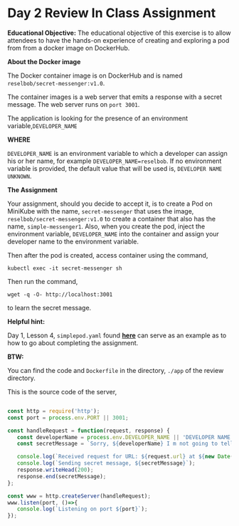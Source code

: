 # Day 2 Review In Class Assignment


**Educational Objective:** The educational objective of this exercise is to allow attendees to
have the hands-on experience of creating and exploring a pod from from a docker image on DockerHub.

**About the Docker image**

The Docker container image is on DockerHub and is named `reselbob/secret-messenger:v1.0`.

The container images is a web server that emits a response with a secret message. The web server
runs on `port 3001`.
 
 The application is looking for the presence of an environment variable,`DEVELOPER_NAME` 
 
 **WHERE**
 
 `DEVELOPER_NAME` is an environment variable to which a developer can assign his or her name, for 
 example `DEVELOPER_NAME=reselbob`. If no environment  variable is provided, the default value
 that will be used is, `DEVELOPER NAME UNKNOWN`.
  
 **The Assignment**
 
 Your assignment, should you decide to accept it, is to create a Pod on MiniKube with the
 name, `secret-messenger` that uses the image, `reselbob/secret-messenger:v1.0` to create a container that
 also has the name, `simple-messenger1`. Also, when you create the pod, inject the
 environment variable, `DEVELOPER_NAME` into the container and assign your developer name to the environment variable.
 
 Then after the pod is created, access container using the command, 
 
 `kubectl exec -it secret-messenger sh`
 
 Then run the command, 
 
 `wget -q -O- http://localhost:3001`
 
 to learn the secret message.
 
 **Helpful hint:**
 
 Day 1, Lesson 4, `simplepod.yaml` found **[here](https://github.com/reselbob/k8s-4-it-pros/blob/master/day-1/lesson-04-pods/simplepod.yaml)**
 can serve as an example as to how to go about completing the assignment.
 
 **BTW:**
 
 You can find the code and `Dockerfile` in the directory, `./app` of the review directory.
 
 This is the source code of the server, 
 
 ```javascript

const http = require('http');
const port = process.env.PORT || 3001;

const handleRequest = function(request, response) {
    const developerName = process.env.DEVELOPER_NAME || 'DEVELOPER NAME UNKNOWN';
    const secretMessage = `Sorry, ${developerName} I m not going to tell you the secret message. Do the execise.`;

    console.log(`Received request for URL: ${request.url} at ${new Date()}`);
    console.log(`Sending secret message, ${secretMessage}`);
    response.writeHead(200);
    response.end(secretMessage);
};

const www = http.createServer(handleRequest);
www.listen(port, ()=>{
    console.log(`Listening on port ${port}`);
});

```
 
 
 